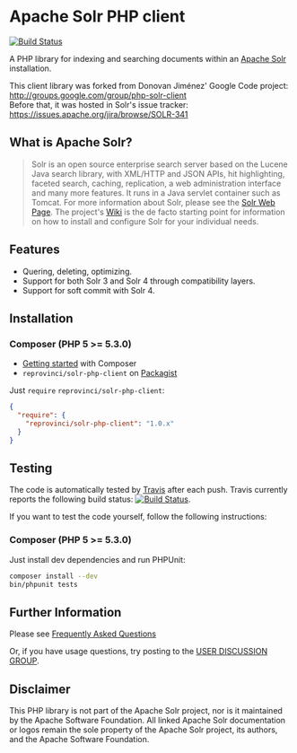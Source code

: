 # Apache Solr PHP client
[![Build Status](https://travis-ci.org/reprovinci/solr-php-client.png)](https://travis-ci.org/reprovinci/solr-php-client)

A PHP library for indexing and searching documents within an [Apache Solr](http://lucene.apache.org/solr/)
installation.

This client library was forked from Donovan Jiménez' Google Code project: http://groups.google.com/group/php-solr-client  
Before that, it was hosted in Solr's issue tracker: https://issues.apache.org/jira/browse/SOLR-341

## What is Apache Solr?
> Solr is an open source enterprise search server based on the Lucene Java search library, with XML/HTTP
  and JSON APIs, hit highlighting, faceted search, caching, replication, a web administration interface
  and many more features. It runs in a Java servlet container such as Tomcat.
> For more information about Solr, please see the [Solr Web Page](http://lucene.apache.org/solr/). The
  project's [Wiki](http://wiki.apache.org/solr/) is the de facto starting point for information on how
  to install and configure Solr for your individual needs.

## Features
 * Quering, deleting, optimizing.
 * Support for both Solr 3 and Solr 4 through compatibility layers.
 * Support for soft commit with Solr 4.

## Installation

### Composer (PHP 5 >= 5.3.0)
 * [Getting started](http://getcomposer.org/doc/00-intro.md) with Composer
 * `reprovinci/solr-php-client` on [Packagist](http://packagist.org/packages/reprovinci/solr-php-client)

Just `require` `reprovinci/solr-php-client`:

```json
{
  "require": {
    "reprovinci/solr-php-client": "1.0.x"
  }
}
```

## Testing
The code is automatically tested by [Travis](travis-ci.org/reprovinci/solr-php-client) after each push.
Travis currently reports the following build status:
[![Build Status](https://travis-ci.org/reprovinci/solr-php-client.png)](https://travis-ci.org/reprovinci/solr-php-client).

If you want to test the code yourself, follow the following instructions:

### Composer (PHP 5 >= 5.3.0)
Just install dev dependencies and run PHPUnit:

```sh
composer install --dev
bin/phpunit tests
```

## Further Information
Please see [Frequently Asked Questions](http://code.google.com/p/solr-php-client/wiki/FAQ)

Or, if you have usage questions, try posting to the
[USER DISCUSSION GROUP](http://groups.google.com/group/php-solr-client).

## Disclaimer
This PHP library is not part of the Apache Solr project, nor is it maintained by the Apache Software Foundation.
All linked Apache Solr documentation or logos remain the sole property of the Apache Solr project, its authors,
and the Apache Software Foundation.